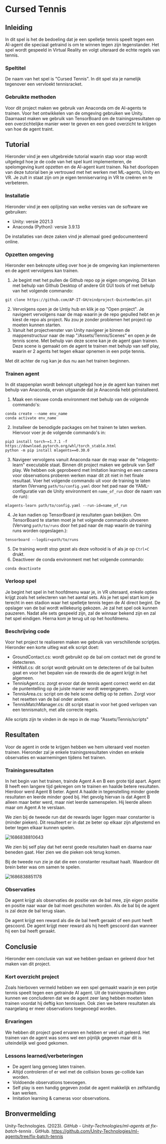 # Cursed Tennis

## Inleiding

In dit spel is het de bedoeling dat je een spelletje tennis speelt tegen een AI-agent die speciaal getraind is om te winnen tegen zijn tegenstander. Het spel wordt gespeeld in Virtual Reality en volgt uiteraard de echte regels van tennis.

### Speltitel

De naam van het spel is "Cursed Tennis". In dit spel sta je namelijk tegenover een vervloekt tennisracket.

### Gebruikte methoden

Voor dit project maken we gebruik van Anaconda om de AI-agents te trainen. Voor het ontwikkelen van de omgeving gebruiken we Unity. Daarnaast maken we gebruik van TensorBoard om de trainingsresultaten op een overzichtelijke manier weer te geven en een goed overzicht te krijgen van hoe de agent traint.

## Tutorial

Hieronder vind je een uitgebreide tutorial waarin stap voor stap wordt uitgelegd hoe je de code van het spel kunt implementeren, de spelomgeving kunt opzetten en de AI-agent kunt trainen. Na het doorlopen van deze tutorial ben je vertrouwd met het werken met ML-agents, Unity en VR. Je zult in staat zijn om je eigen tenniservaring in VR te creëren en te verbeteren.

### Installatie

Hieronder vind je een oplijsting van welke versies van de software we gebruiken:

- Unity: versie 2021.3
- Anaconda (Python): versie 3.9.13

De installaties van deze zaken vind je allemaal goed gedocumenteerd online.

### Opzetten omgeving

Hieronder een beknopte uitleg over hoe je de omgeving kan implementeren en de agent vervolgens kan trainen.

1. Je begint met het pullen de Github repo op je eigen omgeving. Dit kan met behulp van Github Desktop of andere Git GUI tools of met behulp van het volgende commando:

```
git clone https://github.com/AP-IT-GH/eindproject-QuintenNelen.git
```

2. Vervolgens open je de Untiy hub en klik je op "Open project". Je navigeert vervolgens naar de map waarin je de repo gepulled hebt en je kiest de repo als project. Nu zou je zonder problemen het project op moeten kunnen starten.
3. Vanuit het projectvenster van Unity navigeer je binnen de mappenstructuur naar de map "/Assets/Tennis/Scenes" en open je de tennis scene. Met behulp van deze scene kan je de agent gaan trainen. Deze scene is gemaakt om de agent te trainen met behulp van self play, waarin er 2 agents het tegen elkaar opnemen in een potje tennis.

Met dit achter de rug kan je dus nu aan het trainen beginnen.

### Trainen agent

In dit stappenplan wordt beknopt uitgelegd hoe je de agent kan trainen met behulp van Anaconda, ervan uitgaande dat je Anaconda hebt geïnstalleerd.

1. Maak een nieuwe conda environment met behulp van de volgende commando's:

```
conda create --name env_name
conda activate env_name
```

2. Installeer de benodigde packages om het trainen te laten werken. Hiervoor voer je de volgende commando's in:

```
pip3 install torch~=1.7.1 -f https://download.pytorch.org/whl/torch_stable.html
python -m pip install mlagents==0.30.0
```

3. Navigeer vervolgens vanuit Anaconda naar de map waar de "mlagents-learn" executable staat. Binnen dit project maken we gebruik van Self play. We hebben ook geprobeerd met Imitation learning en een camera voor observations proberen werken maar dit zit niet in het finale resultaat. Voer het volgende commando uit voor de training te laten starten (Vervang `path/to/config.yaml` door het pad naar de YAML-configuratie van de Unity environment en `name_of_run` door de naam van de run):

```
mlagents-learn path/to/config.yaml --run-id=name_of_run
```

4. Je kan nadien op TensorBoard je resultaten gaan bekijken. Om TensorBoard te starten moet je het volgende commando uitvoeren (Vervang `path/to/runs` door het pad naar de map waarin de training runs worden opgeslagen.):

```
tensorboard --logdir=path/to/runs
```

5. De training wordt stop gezet als deze voltooid is of als je op `Ctrl+C` drukt.
6. Deactiveer de conda environment met het volgende commando:

```
conda deactivate
```

### Verloop spel

Je begint het spel in het hoofdmenu waar je, in VR uiteraard, enkele opties krijgt zoals het selecteren van het aantal sets. Als je het spel start kom je terecht in een stadion waar het spelletje tennis tegen de AI direct begint. De opslager van de bal wordt willekeurig gekozen. Je zal het spel ook kunnen pauzeren. Nadat alle sets gespeeld zijn, zal de winnaar bekend zijn en zal het spel eindigen. Hierna kom je terug uit op het hoofdmenu.

### Beschrijving code

Voor het project te realiseren maken we gebruik van verschillende scriptjes. Hieronder een korte uitleg wat elk script doet:

- GroundContact.cs: wordt gebruikt op de bal om contact met de grond te detecteren.
- HitWall.cs: dit script wordt gebruikt om te detecteren of de bal buiten gaat en voor het bepalen van de rewards die de agent krijgt in het algemeen.
- TennisAgent.cs: zorgt ervoor dat de tennis agent correct werkt en dat de puntentelling op de juiste manier wordt weergegeven.
- TennisArea.cs: script om de hele scene deftig op te zetten. Zorgt voor het resetten van de bal onder andere.
- TennisMatchManager.cs: dit script staat in voor het goed verlopen van een tennismatch, met alle correcte regels.

 Alle scripts zijn te vinden in de repo in de map "Assets/Tennis/scripts"

## Resultaten

Voor de agent in orde te krijgen hebben we hem uiteraard veel moeten trainen. Hieronder zal je enkele trainingsresultaten vinden en enkele observaties en waarnemingen tijdens het trainen.

### Trainingsresultaten

In het begin van het trainen, trainde Agent A en B een grote tijd apart. Agent B heeft een langere tijd gekregen om te trainen en haalde betere resultaten. Hierdoor werd Agent B beter. Agent A haalde in tegenstelling minder goede resultaten en leerde minder goed bij. Het gevolg hiervan is dat Agent B alleen maar beter werd, maar niet leerde samenspelen. Hij leerde alleen maar om Agent A te verslaan.

We zien bij de tweede run dat de rewards lager liggen maar constanter is (minder pieken). Dit resulteert er in dat ze beter op elkaar zijn afgestemd en beter tegen elkaar kunnen spelen.

![1686838810643](image/README/1686838810643.png)

We zien bij self play dat het eerst goede resultaten haalt en daarna naar beneden gaat. Hier zien we die pieken ook terug komen.

Bij de tweede run zie je dat die een constanter resultaat haalt. Waardoor dit brein beter was om samen te spelen.

![1686838851178](image/README/1686838851178.png)

### Observaties

De agent krijgt als observaties de positie van de bal mee, zijn eigen positie en positie naar waar de bal moet geschoten worden. Als de bal bij de agent is zal deze de bal terug slaan.

De agent krijgt een reward als die de bal heeft geraakt of een punt heeft gescoord. De agent krijgt meer reward als hij heeft gescoord dan wanneer hij een bal heeft geraakt.

## Conclusie

Hieronder een conclusie van wat we hebben gedaan en geleerd door het maken van dit project.

### Kort overzicht project

Zoals hierboven vermeld hebben we een spel gemaakt waarin je een potje tennis speelt tegen een getrainde AI agent. Uit de trainingsresultaten kunnen we concluderen dat we de agent zeer lang hebben moeten laten trainen voordat hij deftig kon tennissen. Ook zien we betere resultaten als naargelang er meer observations toegevoegd worden.

### Ervaringen

We hebben dit project goed ervaren en hebben er veel uit geleerd. Het trainen van de agent was soms wel een pijnlijk gegeven maar dit is uiteindelijk wel goed gekomen.

### Lessons learned/verbeteringen

- De agent lang genoeg laten trainen.
- Altijd controleren of er wel met de collision boxes ge-collide kan worden.
- Voldoende observations toevoegen.
- Self play is een handig gegeven zodat de agent makkelijk en zelfstandig kan werken.
- Imitation learning & cameras voor observations.

## Bronvermelding

Unity-Technologies. (2023).  *GitHub - Unity-Technologies/ml-agents at fix-batch-tennis* . GitHub. https://github.com/Unity-Technologies/ml-agents/tree/fix-batch-tennis
